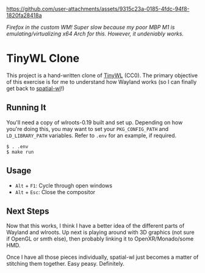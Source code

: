 https://github.com/user-attachments/assets/9315c23a-0185-4fdc-94f8-1820fa28418a

*Firefox in the custom WM! Super slow because my poor MBP M1 is emulating/virtualizing x64 Arch for this. However, it undeniably works.*

# TinyWL Clone

This project is a hand-written clone of [TinyWL](https://gitlab.freedesktop.org/wlroots/wlroots/-/tree/master/tinywl) (CC0). The primary objective of this exercise is for me to understand how Wayland works (so I can finally get back to [spatial-wl](https://www.github.com/preyneyv/spatial-wl)!)


## Running It

You'll need a copy of wlroots-0.19 built and set up. Depending on how you're doing this, you may want to set your `PKG_CONFIG_PATH` and `LD_LIBRARY_PATH` variables. Refer to `.env` for an example, if required.

```console
$ . .env
$ make run
```


## Usage

- `Alt` + `F1`: Cycle through open windows
- `Alt` + `Esc`: Close the compositor

## Next Steps

Now that this works, I think I have a better idea of the different parts of Wayland and wlroots. Up next is playing around with 3D graphics (not sure if OpenGL or smth else), then probably linking it to OpenXR/Monado/some HMD.

Once I have all those pieces individually, spatial-wl just becomes a matter of stitching them together. Easy peasy. Definitely.

